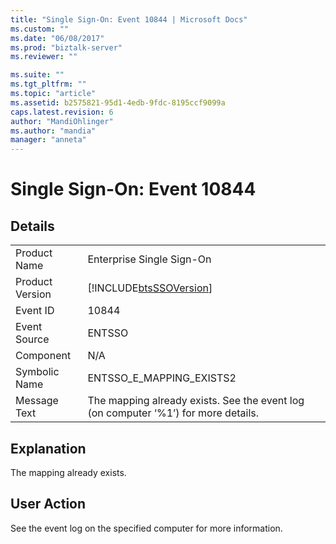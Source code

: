 ```yaml
---
title: "Single Sign-On: Event 10844 | Microsoft Docs"
ms.custom: ""
ms.date: "06/08/2017"
ms.prod: "biztalk-server"
ms.reviewer: ""

ms.suite: ""
ms.tgt_pltfrm: ""
ms.topic: "article"
ms.assetid: b2575821-95d1-4edb-9fdc-8195ccf9099a
caps.latest.revision: 6
author: "MandiOhlinger"
ms.author: "mandia"
manager: "anneta"
---
```

# Single Sign-On: Event 10844
## Details  
  
|                 |                                                                                    |
|-----------------|------------------------------------------------------------------------------------|
|  Product Name   |                             Enterprise Single Sign-On                              |
| Product Version |             [!INCLUDE[btsSSOVersion](../includes/btsssoversion-md.md)]             |
|    Event ID     |                                       10844                                        |
|  Event Source   |                                       ENTSSO                                       |
|    Component    |                                        N/A                                         |
|  Symbolic Name  |                              ENTSSO_E_MAPPING_EXISTS2                              |
|  Message Text   | The mapping already exists. See the event log (on computer ‘%1’) for more details. |
  
## Explanation  
 The mapping already exists.  
  
## User Action  
 See the event log on the specified computer for more information.